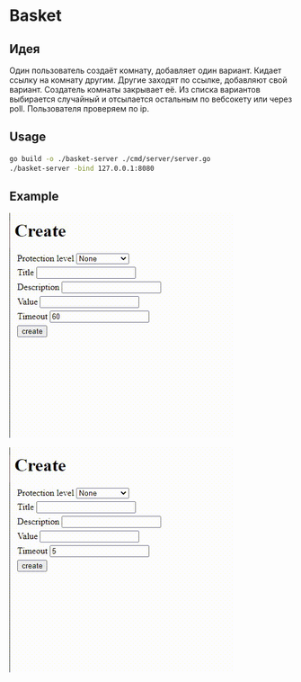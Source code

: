 # Basket

## Идея
Один пользователь создаёт комнату, добавляет один вариант. Кидает ссылку на комнату другим. Другие заходят по ссылке, добавляют свой вариант. Создатель комнаты закрывает её. Из списка вариантов выбирается случайный и отсылается остальным по вебсокету или через poll. Пользователя проверяем по ip.

## Usage
```bash
go build -o ./basket-server ./cmd/server/server.go
./basket-server -bind 127.0.0.1:8080
```

## Example
![Simple](https://raw.githubusercontent.com/NoSoundLeR/basket/master/assets/simple.gif)

![Timeout](https://raw.githubusercontent.com/NoSoundLeR/basket/master/assets/timeout.gif)